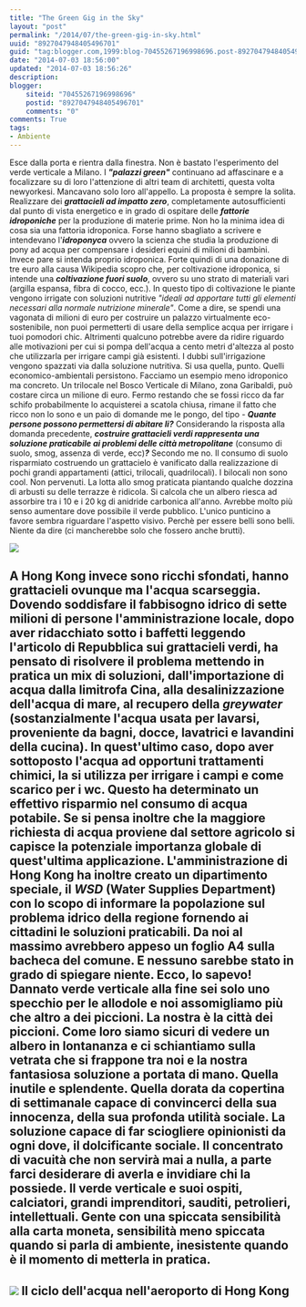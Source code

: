 ```yaml
---
title: "The Green Gig in the Sky"
layout: "post"
permalink: "/2014/07/the-green-gig-in-sky.html"
uuid: "8927047948405496701"
guid: "tag:blogger.com,1999:blog-70455267196998696.post-8927047948405496701"
date: "2014-07-03 18:56:00"
updated: "2014-07-03 18:56:26"
description: 
blogger:
    siteid: "70455267196998696"
    postid: "8927047948405496701"
    comments: "0"
comments: True
tags:
- Ambiente
---
```

Esce dalla porta e rientra dalla finestra. Non è bastato l'esperimento
del verde verticale a Milano. I ***"palazzi green"*** continuano ad
affascinare e a focalizzare su di loro l'attenzione di altri team di
architetti, questa volta newyorkesi. Mancavano solo loro all'appello.
La proposta è sempre la solita. Realizzare dei ***grattacieli ad impatto
zero***, completamente autosufficienti dal punto di vista energetico e
in grado di ospitare delle ***fattorie idroponiche*** per la produzione
di materie prime. Non ho la minima idea di cosa sia una fattoria
idroponica. Forse hanno sbagliato a scrivere e intendevano
l'***idroponyca*** ovvero la scienza che studia la produzione di pony ad
acqua per compensare i desideri equini di milioni di bambini.
Invece pare si intenda proprio idroponica. Forte quindi di una donazione
di tre euro alla causa Wikipedia scopro che, per coltivazione
idroponica, si intende una ***coltivazione fuori suolo***, ovvero su uno
strato di materiali vari (argilla espansa, fibra di cocco, ecc.). In
questo tipo di coltivazione le piante vengono irrigate con soluzioni
nutritive *"ideali ad apportare tutti gli elementi necessari alla
normale nutrizione minerale"*. Come a dire, se spendi una vagonata di
milioni di euro per costruire un palazzo virtualmente eco-sostenibile,
non puoi permetterti di usare della semplice acqua per irrigare i tuoi
pomodori chic. Altrimenti qualcuno potrebbe avere da ridire riguardo
alle motivazioni per cui si pompa dell'acqua a cento metri d'altezza al
posto che utilizzarla per irrigare campi già esistenti. I dubbi
sull'irrigazione vengono spazzati via dalla soluzione nutritiva. Si usa
quella, punto. Quelli economico-ambientali persistono.
Facciamo un esempio meno idroponico ma concreto. Un trilocale nel Bosco
Verticale di Milano, zona Garibaldi, può costare circa un milione di
euro. Fermo restando che se fossi ricco da far schifo probabilmente lo
acquisterei a scatola chiusa, rimane il fatto che ricco non lo sono e un
paio di domande me le pongo, del tipo - ***Quante persone possono
permettersi di abitare li?*** Considerando la risposta alla domanda
precedente, ***costruire grattacieli verdi rappresenta una soluzione
praticabile ai problemi delle città metropolitane*** (consumo di suolo,
smog, assenza di verde, ecc)***?***
Secondo me no. Il consumo di suolo risparmiato costruendo un grattacielo
è vanificato dalla realizzazione di pochi grandi appartamenti (attici,
trilocali, quadrilocali). I bilocali non sono cool. Non pervenuti.
La lotta allo smog praticata piantando qualche dozzina di arbusti su
delle terrazze è ridicola. Si calcola che un albero riesca ad assorbire
tra i 10 e i 20 kg di anidride carbonica all'anno. Avrebbe molto più
senso aumentare dove possibile il verde pubblico.
L'unico punticino a favore sembra riguardare l'aspetto visivo. Perchè
per essere belli sono belli. Niente da dire (ci mancherebbe solo che
fossero anche brutti).
  
[![](http://www.dorchestercollection.com/uploads/images/HotelPrincipeDiSavoia/FullLengthImages/Medium/Panorama-su-Porta-Nuova.jpg)](http://www.dorchestercollection.com/uploads/images/HotelPrincipeDiSavoia/FullLengthImages/Medium/Panorama-su-Porta-Nuova.jpg)
  
A Hong Kong invece sono ricchi sfondati, hanno grattacieli ovunque ma
l'acqua scarseggia. Dovendo soddisfare il fabbisogno idrico di sette
milioni di persone l'amministrazione locale, dopo aver ridacchiato sotto
i baffetti leggendo l'articolo di Repubblica sui grattacieli verdi, ha
pensato di risolvere il problema mettendo in pratica un mix di
soluzioni, dall'importazione di acqua dalla limitrofa Cina, alla
desalinizzazione dell'acqua di mare, al recupero della *greywater*
(sostanzialmente l'acqua usata per lavarsi, proveniente da bagni, docce,
lavatrici e lavandini della cucina). In quest'ultimo caso, dopo aver
sottoposto l'acqua ad opportuni trattamenti chimici, la si utilizza per
irrigare i campi e come scarico per i wc. Questo ha determinato un
effettivo risparmio nel consumo di acqua potabile. Se si pensa inoltre
che la maggiore richiesta di acqua proviene dal settore agricolo si
capisce la potenziale importanza globale di quest'ultima applicazione.
L'amministrazione di Hong Kong ha inoltre creato un dipartimento
speciale, il ***WSD*** (Water Supplies Department) con lo scopo di
informare la popolazione sul problema idrico della regione fornendo ai
cittadini le soluzioni praticabili. Da noi al massimo avrebbero appeso
un foglio A4 sulla bacheca del comune. E nessuno sarebbe stato in grado
di spiegare niente.
Ecco, lo sapevo! Dannato verde verticale alla fine sei solo uno specchio
per le allodole e noi assomigliamo più che altro a dei piccioni. La
nostra è la città dei piccioni. Come loro siamo sicuri di vedere un
albero in lontananza e ci schiantiamo sulla vetrata che si frappone tra
noi e la nostra fantasiosa soluzione a portata di mano. Quella inutile e
splendente. Quella dorata da copertina di settimanale capace di
convincerci della sua innocenza, della sua profonda utilità sociale. La
soluzione capace di far sciogliere opinionisti da ogni dove, il
dolcificante sociale. Il concentrato di vacuità che non servirà mai a
nulla, a parte farci desiderare di averla e invidiare chi la possiede.
Il verde verticale e suoi ospiti, calciatori, grandi imprenditori,
sauditi, petrolieri, intellettuali. Gente con una spiccata sensibilità
alla carta moneta, sensibilità meno spiccata quando si parla di
ambiente, inesistente quando è il momento di metterla in pratica. 
  -------------------------------------------------------------------------------------------------------------------------------------------------------------------
  [![](https://www.hongkongairport.com/eng/img/csr/img_animation_gif/grey_water.gif)](https://www.hongkongairport.com/eng/img/csr/img_animation_gif/grey_water.gif)
  Il ciclo dell'acqua nell'aeroporto di Hong Kong
  -------------------------------------------------------------------------------------------------------------------------------------------------------------------
